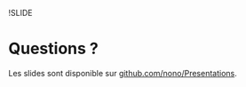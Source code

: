 !SLIDE
# Questions ? #

Les slides sont disponible sur [github.com/nono/Presentations](http://github.com/nono/Presentations).

